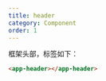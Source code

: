 ```yaml
---
title: header
category: Component
order: 1
---
```


框架头部，标签如下：

```html
<app-header></app-header>
```
